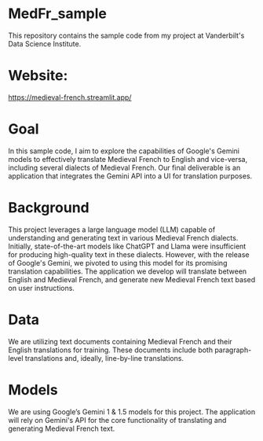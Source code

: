 # MedFr_sample
This repository contains the sample code from my project at Vanderbilt's Data Science Institute.

# Website:
https://medieval-french.streamlit.app/

# Goal
In this sample code, I aim to explore the capabilities of Google's Gemini models to effectively translate Medieval French to English and vice-versa, including several dialects of Medieval French. Our final deliverable is an application that integrates the Gemini API into a UI for translation purposes.

# Background
This project leverages a large language model (LLM) capable of understanding and generating text in various Medieval French dialects. Initially, state-of-the-art models like ChatGPT and Llama were insufficient for producing high-quality text in these dialects. However, with the release of Google's Gemini, we pivoted to using this model for its promising translation capabilities. The application we develop will translate between English and Medieval French, and generate new Medieval French text based on user instructions.

# Data
We are utilizing text documents containing Medieval French and their English translations for training. These documents include both paragraph-level translations and, ideally, line-by-line translations.

# Models
We are using Google’s Gemini 1 & 1.5 models for this project. The application will rely on Gemini's API for the core functionality of translating and generating Medieval French text.
